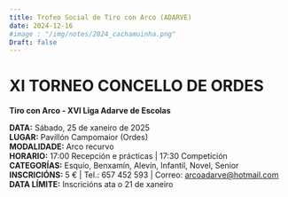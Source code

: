 ```yaml
---
title: Trofeo Social de Tiro con Arco (ADARVE)
date: 2024-12-16
#image : "/img/notes/2024_cachamuinha.png"
Draft: false
---
```

 


# XI TORNEO CONCELLO DE ORDES  

**Tiro con Arco - XVI Liga Adarve de Escolas**

**DATA:** Sábado, 25 de xaneiro de 2025  
**LUGAR:** Pavillón Campomaior (Ordes)  
**MODALIDADE:** Arco recurvo  
**HORARIO:** 17:00 Recepción e prácticas | 17:30 Competición  
**CATEGORÍAS:** Esquío, Benxamín, Alevín, Infantil, Novel, Senior  
**INSCRICIÓNS:** 5 € | Tel.: 657 452 593 | Correo: arcoadarve@hotmail.com  
**DATA LÍMITE:** Inscricións ata o 21 de xaneiro  